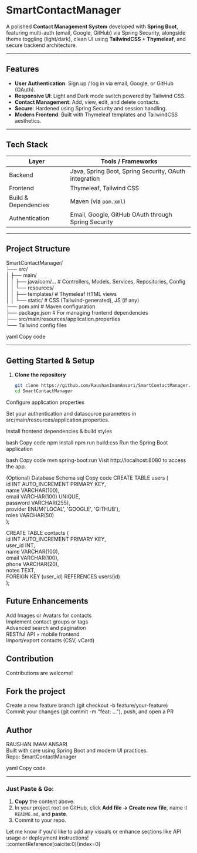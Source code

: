 #  SmartContactManager

A polished **Contact Management System** developed with **Spring Boot**, featuring multi-auth (email, Google, GitHub) via Spring Security, alongside theme toggling (light/dark), clean UI using **TailwindCSS + Thymeleaf**, and secure backend architecture.

---

##  Features

- **User Authentication**: Sign up / log in via email, Google, or GitHub (OAuth).
- **Responsive UI**: Light and Dark mode switch powered by Tailwind CSS.
- **Contact Management**: Add, view, edit, and delete contacts.
- **Secure**: Hardened using Spring Security and session handling.
- **Modern Frontend**: Built with Thymeleaf templates and TailwindCSS aesthetics.

---

##  Tech Stack

| Layer               | Tools / Frameworks                                     |
|--------------------|--------------------------------------------------------|
| Backend            | Java, Spring Boot, Spring Security, OAuth integration |
| Frontend           | Thymeleaf, Tailwind CSS                                |
| Build & Dependencies | Maven (via `pom.xml`)                             |
| Authentication     | Email, Google, GitHub OAuth through Spring Security   |

---

##  Project Structure

SmartContactManager/  
├── src/  
│ ├── main/  
│ │ ├── java/com/... # Controllers, Models, Services, Repositories, Config  
│ │ └── resources/  
│ │ ├── templates/ # Thymeleaf HTML views  
│ │ └── static/ # CSS (Tailwind-generated), JS (if any)  
├── pom.xml # Maven configuration  
├── package.json # For managing frontend dependencies  
├── src/main/resources/application.properties  
└── Tailwind config files  

yaml
Copy code

---

##  Getting Started & Setup

1. **Clone the repository**

   ```bash
   git clone https://github.com/RaushanImamAnsari/SmartContactManager.git
   cd SmartContactManager
Configure application properties

Set your authentication and datasource parameters in src/main/resources/application.properties.

Install frontend dependencies & build styles

bash
Copy code
npm install
npm run build:css
Run the Spring Boot application

bash
Copy code
mvn spring-boot:run
Visit http://localhost:8080 to access the app.

(Optional) Database Schema
sql
Copy code
CREATE TABLE users (  
    id INT AUTO_INCREMENT PRIMARY KEY,  
    name VARCHAR(100),   
    email VARCHAR(100) UNIQUE,  
    password VARCHAR(255),  
    provider ENUM('LOCAL', 'GOOGLE', 'GITHUB'),  
    roles VARCHAR(50)  
);  

CREATE TABLE contacts (  
    id INT AUTO_INCREMENT PRIMARY KEY,  
    user_id INT,   
    name VARCHAR(100),  
    email VARCHAR(100),  
    phone VARCHAR(20),  
    notes TEXT,  
    FOREIGN KEY (user_id) REFERENCES users(id)  
);  

##  Future Enhancements  
Add Images or Avatars for contacts  
Implement contact groups or tags  
Advanced search and pagination  
RESTful API + mobile frontend  
Import/export contacts (CSV, vCard)  

## Contribution  
Contributions are welcome!  

## Fork the project  

Create a new feature branch (git checkout -b feature/your-feature)  
Commit your changes (git commit -m "feat: ..."), push, and open a PR  

## Author  
RAUSHAN IMAM ANSARI  
Built with care using Spring Boot and modern UI practices.  
Repo: SmartContactManager  

yaml
Copy code

---

###  Just Paste & Go:

1. **Copy** the content above.  
2. In your project root on GitHub, click **Add file → Create new file**, name it `README.md`, and **paste**.  
3. Commit to your repo.  

Let me know if you'd like to add any visuals or enhance sections like API usage or deployment instructions!  
::contentReference[oaicite:0]{index=0}  

